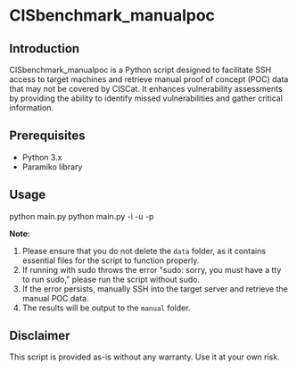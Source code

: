 # CISbenchmark_manualpoc

## Introduction

CISbenchmark_manualpoc is a Python script designed to facilitate SSH access to target machines and retrieve manual proof of concept (POC) data that may not be covered by CISCat. It enhances vulnerability assessments by providing the ability to identify missed vulnerabilities and gather critical information.

## Prerequisites

- Python 3.x
- Paramiko library

## Usage

python main.py 
python main.py -i <IP Address> -u <Username> -p <Password>


**Note:** 
1. Please ensure that you do not delete the `data` folder, as it contains essential files for the script to function properly.
2. If running with sudo throws the error "sudo: sorry, you must have a tty to run sudo," please run the script without sudo.
3. If the error persists, manually SSH into the target server and retrieve the manual POC data.
4. The results will be output to the `manual` folder.

## Disclaimer

This script is provided as-is without any warranty. Use it at your own risk.
